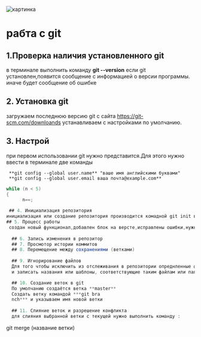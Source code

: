 ![картинка](gQ_PEOTlM1s.jpg)
# рабта с git

## 1.Проверка наличия установленного git
в терминале выполнить команду **git --version**
если git установлен,появится сообщение с информацией о версии программы. иначе будет сообщение об ошибке

## 2. Установка git
загружаем последнюю версию git с сайта https://git-scm.com/downloands
устанавливаем с настройками по умолчанию.

## 3. Настрой
при первом использовании git нужно представится.Для этого нужно ввести в терминале две команды
```
 **git config --global user.name** "ваше имя английскими буквами"
 **git config --global user.email ваша почта@example.com**
```
```c#
while (n < 5)
{
      n==;

 ## 4. Инициализация репозитория
инициализация или создание репозитория производится комадной git init в директории проэкта.может содержать файлы проэкта   
## 5. Процесс работы
 создан новый функционал,добавлен блок на версте,исправлены ошибки,нужно сохранить код 
 
  ## 6. Запись изменения в репозитор  
  ## 7. Просмотор истории коммитов
  ## 8. Перемещение между сохранениями (ветками)
  
  ## 9. Игнорирование файлов
  Для того чтобы исключить из отслеживания в репозитории опреднленные файлы или папки необходимо создать там файл/ ***.gitIgnore***
  и записать названия или шаблоны, соответствующие таким файлам или папкам.

  ## 10. Cоздание веток в git
  По умолчанию создаётся ветка **master**
  Создать ветку командой ***git bra
  nch*** и указываем имя новой ветки
  
  ## 11. Слияние веток и разрешение конфликта
  для слияния выбранной ветки с текущей нужно выполнить команду :
  ```
  git merge (название ветки)
  ```
